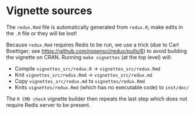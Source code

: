 # Vignette sources

The `redux.Rmd` file is automatically generated from `redux.R`; make edits in the `.R` file or they will be lost!

Because `redux.Rmd` requires Redis to be run, we use a trick (due to Carl Boettiger; see https://github.com/ropensci/redux/pulls/6) to avoid building the vignette on CRAN.  Running `make vignettes` (at the top level) will:

* Compile `vignettes_src/redux.R` -> `vignettes_src/redux.Rmd`
* Knit `vignettes_src/redux.Rmd` -> `vignettes_src/redux.md`
* Copy `vignettes_src/redux.md` to `vignettes/redux.Rmd`
* Knits `vignettes/redux.Rmd` (which has no executable code) to `inst/doc/`

The `R CMD check` vignette builder then repeats the last step which does not require Redis server to be present.
